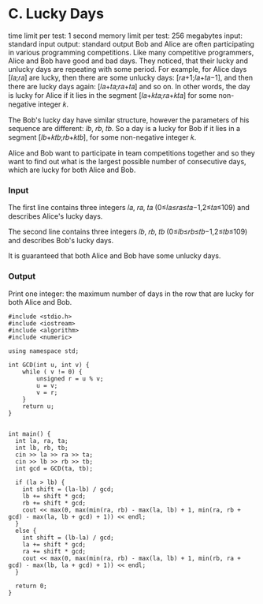 # C. Lucky Days

time limit per test: 1 second
memory limit per test: 256 megabytes
input: standard input
output: standard output
Bob and Alice are often participating in various programming competitions. Like many competitive programmers, Alice and Bob have good and bad days. They noticed, that their lucky and unlucky days are repeating with some period. For example, for Alice days [𝑙𝑎;𝑟𝑎] are lucky, then there are some unlucky days: [𝑟𝑎+1;𝑙𝑎+𝑡𝑎−1], and then there are lucky days again: [𝑙𝑎+𝑡𝑎;𝑟𝑎+𝑡𝑎] and so on. In other words, the day is lucky for Alice if it lies in the segment [𝑙𝑎+𝑘𝑡𝑎;𝑟𝑎+𝑘𝑡𝑎] for some non-negative integer 𝑘.

The Bob's lucky day have similar structure, however the parameters of his sequence are different: 𝑙𝑏, 𝑟𝑏, 𝑡𝑏. So a day is a lucky for Bob if it lies in a segment [𝑙𝑏+𝑘𝑡𝑏;𝑟𝑏+𝑘𝑡𝑏], for some non-negative integer 𝑘.

Alice and Bob want to participate in team competitions together and so they want to find out what is the largest possible number of consecutive days, which are lucky for both Alice and Bob.

### Input
The first line contains three integers 𝑙𝑎, 𝑟𝑎, 𝑡𝑎 (0≤𝑙𝑎≤𝑟𝑎≤𝑡𝑎−1,2≤𝑡𝑎≤109) and describes Alice's lucky days.

The second line contains three integers 𝑙𝑏, 𝑟𝑏, 𝑡𝑏 (0≤𝑙𝑏≤𝑟𝑏≤𝑡𝑏−1,2≤𝑡𝑏≤109) and describes Bob's lucky days.

It is guaranteed that both Alice and Bob have some unlucky days.

### Output
Print one integer: the maximum number of days in the row that are lucky for both Alice and Bob.

```
#include <stdio.h>
#include <iostream>
#include <algorithm>
#include <numeric>

using namespace std;

int GCD(int u, int v) {
    while ( v != 0) {
        unsigned r = u % v;
        u = v;
        v = r;
    }
    return u;
}


int main() {
  int la, ra, ta;
  int lb, rb, tb;
  cin >> la >> ra >> ta;
  cin >> lb >> rb >> tb;
  int gcd = GCD(ta, tb);

  if (la > lb) {
    int shift = (la-lb) / gcd;
    lb += shift * gcd;
    rb += shift * gcd;
    cout << max(0, max(min(ra, rb) - max(la, lb) + 1, min(ra, rb + gcd) - max(la, lb + gcd) + 1)) << endl; 
  }
  else { 
    int shift = (lb-la) / gcd;
    la += shift * gcd;
    ra += shift * gcd;
    cout << max(0, max(min(ra, rb) - max(la, lb) + 1, min(rb, ra + gcd) - max(lb, la + gcd) + 1)) << endl; 
  }

  return 0;
}
```
